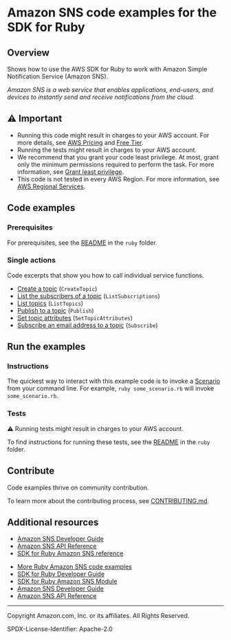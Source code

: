 # Amazon SNS code examples for the SDK for Ruby

## Overview

Shows how to use the AWS SDK for Ruby to work with Amazon Simple Notification Service (Amazon SNS).

<!--custom.overview.start-->
<!--custom.overview.end-->

_Amazon SNS is a web service that enables applications, end-users, and devices to instantly send and receive notifications from the cloud._

## ⚠ Important

* Running this code might result in charges to your AWS account. For more details, see [AWS Pricing](https://aws.amazon.com/pricing/) and [Free Tier](https://aws.amazon.com/free/).
* Running the tests might result in charges to your AWS account.
* We recommend that you grant your code least privilege. At most, grant only the minimum permissions required to perform the task. For more information, see [Grant least privilege](https://docs.aws.amazon.com/IAM/latest/UserGuide/best-practices.html#grant-least-privilege).
* This code is not tested in every AWS Region. For more information, see [AWS Regional Services](https://aws.amazon.com/about-aws/global-infrastructure/regional-product-services).

<!--custom.important.start-->
<!--custom.important.end-->

## Code examples

### Prerequisites

For prerequisites, see the [README](../../README.md#Prerequisites) in the `ruby` folder.


<!--custom.prerequisites.start-->
<!--custom.prerequisites.end-->

### Single actions

Code excerpts that show you how to call individual service functions.

- [Create a topic](create_topic.rb#L12) (`CreateTopic`)
- [List the subscribers of a topic](show_subscriptions.rb#L12) (`ListSubscriptions`)
- [List topics](show_topics.rb#L11) (`ListTopics`)
- [Publish to a topic](send_message.rb#L13) (`Publish`)
- [Set topic attributes](enable_resource.rb#L14) (`SetTopicAttributes`)
- [Subscribe an email address to a topic](create_subscription.rb#L13) (`Subscribe`)


<!--custom.examples.start-->
<!--custom.examples.end-->

## Run the examples

### Instructions


<!--custom.instructions.start-->
The quickest way to interact with this example code is to invoke a [Scenario](#Scenarios) from your command line. For example, `ruby some_scenario.rb` will invoke `some_scenario.rb`.
<!--custom.instructions.end-->



### Tests

⚠ Running tests might result in charges to your AWS account.


To find instructions for running these tests, see the [README](../../README.md#Tests)
in the `ruby` folder.



<!--custom.tests.start-->

## Contribute
Code examples thrive on community contribution.

To learn more about the contributing process, see [CONTRIBUTING.md](../../../CONTRIBUTING.md).
<!--custom.tests.end-->

## Additional resources

- [Amazon SNS Developer Guide](https://docs.aws.amazon.com/sns/latest/dg/welcome.html)
- [Amazon SNS API Reference](https://docs.aws.amazon.com/sns/latest/api/welcome.html)
- [SDK for Ruby Amazon SNS reference](https://docs.aws.amazon.com/sdk-for-ruby/v3/api/Aws/Sns.html)

<!--custom.resources.start-->
* [More Ruby Amazon SNS code examples](https://docs.aws.amazon.com/sdk-for-ruby/v3/developer-guide/ruby_sns_code_examples.html)
* [SDK for Ruby Developer Guide](https://aws.amazon.com/developer/language/ruby/)
* [SDK for Ruby Amazon SNS Module](https://docs.aws.amazon.com/sdk-for-ruby/v3/api/Aws/SNS.html)
* [Amazon SNS Developer Guide](https://docs.aws.amazon.com/sns/latest/dg/welcome.html)
* [Amazon SNS API Reference](https://docs.aws.amazon.com/sns/latest/api/welcome.html)
<!--custom.resources.end-->

---

Copyright Amazon.com, Inc. or its affiliates. All Rights Reserved.

SPDX-License-Identifier: Apache-2.0